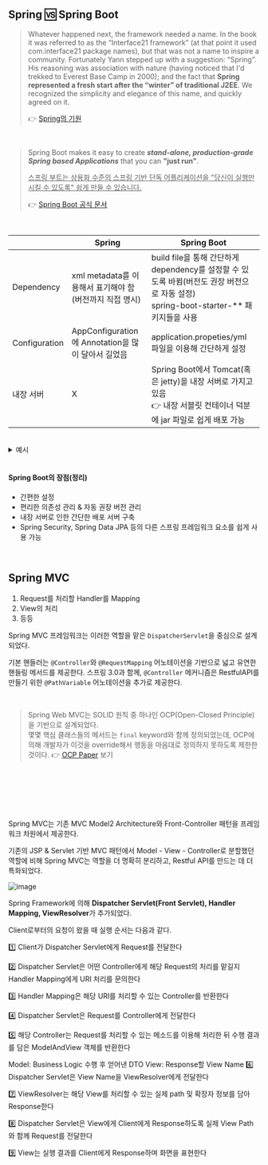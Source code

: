 ## Spring 🆚 Spring Boot

> Whatever happened next, the framework needed a name. In the book it was referred to as the “Interface21 framework” (at that point it used com.interface21 package names), but that was not a name to inspire a community. Fortunately Yann stepped up with a suggestion: “Spring”. His reasoning was association with nature (having noticed that I'd trekked to Everest Base Camp in 2000); and the fact that **Spring represented a fresh start after the “winter” of traditional J2EE**. We recognized the simplicity and elegance of this name, and quickly agreed on it.  
> 
> 👉 [Spring의 기원 ](https://spring.io/blog/2006/11/09/spring-framework-the-origins-of-a-project-and-a-name)

<br>

> Spring Boot makes it easy to create ***stand-alone, production-grade Spring based Applications*** that you can **"just run"**.
> 
> <U>스프링 부트는 상용화 수준의 스프링 기반 단독 어플리케이션을 "당신이 실행만 시킬 수 있도록" 쉽게 만들 수 있습니다.</U>
> 
> 👉 [Spring Boot 공식 문서](https://spring.io/projects/spring-boot)

<br>

||Spring|Spring Boot|
|-|-|-|
|Dependency|xml metadata를 이용해서 표기해야 함(버전까지 직접 명시)|build file을 통해 간단하게 dependency를 설정할 수 있도록 바뀜(버전도 권장 버전으로 자동 설정)<br>spring-boot-starter-** 패키지들을 사용|
|Configuration|AppConfiguration에 Annotation을 많이 달아서 길었음|application.propeties/yml 파일을 이용해 간단하게 설정|
|내장 서버|X|Spring Boot에서 Tomcat(혹은 jetty)을 내장 서버로 가지고 있음 <br>👉 내장 서블릿 컨테이너 덕분에 jar 파일로 쉽게 배포 가능|


<br>

<details>

<summary>예시</summary>

![image](https://user-images.githubusercontent.com/30489264/134816910-31bfd42f-69fb-436c-949f-325d0f26313d.png)

![image](https://user-images.githubusercontent.com/30489264/134816934-be72cb01-3713-468d-8ce4-06e7ba99fb7e.png)

</details>

<br>

#### Spring Boot의 장점(정리)

- 간편한 설정
- 편리한 의존성 관리 & 자동 권장 버전 관리
- 내장 서버로 인한 간단한 배포 서버 구축
- Spring Security, Spring Data JPA 등의 다른 스프링 프레임워크 요소를 쉽게 사용 가능

<br>

## Spring MVC

1. Request를 처리할 Handler를 Mapping
2. View의 처리
3. 등등

Spring MVC 프레임워크는 이러한 역할을 맡은 `DispatcherServlet`을 중심으로 설계되었다.

기본 핸들러는 `@Controller`와 `@RequestMapping` 어노테이션을 기반으로 넓고 유연한 핸들링 메서드를 제공한다. 스프링 3.0과 함께, `@Controller` 메커니즘은 RestfulAPI를 만들기 위한 `@PathVariable` 어노테이션을 추가로 제공한다.

<br>

> Spring Web MVC는 SOLID 원칙 중 하나인 OCP(Open-Closed Principle)을 기반으로 설계되었다.  
> 몇몇 핵심 클래스들의 메서드는 `final` keyword와 함께 정의되었는데, OCP에 의해 개발자가 이것을 override해서 행동을 마음대로 정의하지 못하도록 제한한 것이다.
> 👉 [OCP Paper](https://courses.cs.duke.edu//fall07/cps108/papers/ocp.pdf) 보기


<br>
<br>
<br>
<br>
<br>

Spring MVC는 기존 MVC Model2 Architecture와 Front-Controller 패턴을 프레임워크 차원에서 제공한다.

기존의 JSP & Servlet 기반 MVC 패턴에서 Model - View - Controller로 분할했던 역할에 비해 Spring MVC는 역할을 더 명확히 분리하고, Restful API를 만드는 데 더 특화되었다.

![image](https://user-images.githubusercontent.com/30489264/134497135-4658b7d7-1c79-47f5-a414-4d18c9e2d2ca.png)

Spring Framework에 의해 **Dispatcher Servlet(Front Servlet), Handler Mapping, ViewResolver**가 추가되었다.

Client로부터의 요청이 왔을 때 실행 순서는 다음과 같다.

1️⃣ Client가 Dispatcher Servlet에게 Request를 전달한다

2️⃣ Dispatcher Servlet은 어떤 Controller에게 해당 Request의 처리를 맡길지 Handler Mapping에게 URI 처리를 문의한다

3️⃣ Handler Mapping은 해당 URI를 처리할 수 있는 Controller를 반환한다

4️⃣ Dispatcher Servlet은 Request를 Controller에게 전달한다

5️⃣ 해당 Controller는 Request를 처리할 수 있는 메소드를 이용해 처리한 뒤 수행 결과를 담은 ModelAndView 객체를 반환한다

Model: Business Logic 수행 후 얻어낸 DTO
View: Response할 View Name
6️⃣ Dispatcher Servlet은 View Name을 ViewResolver에게 전달한다

7️⃣ ViewResolver는 해당 View를 처리할 수 있는 실제 path 및 확장자 정보를 담아 Response한다

8️⃣ Dispatcher Servlet은 View에게 Client에게 Response하도록 실제 View Path와 함께 Request를 전달한다

9️⃣ View는 실행 결과를 Client에게 Response하며 화면을 표현한다